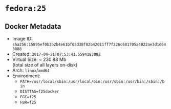 # `fedora:25`

## Docker Metadata

- Image ID: `sha256:15895ef0b3b2b4e61bf03d38f82b42011ff7f226c681705a4022ae3d1d643888`
- Created: `2017-04-21T07:53:41.559418308Z`
- Virtual Size: ~ 230.88 Mb  
  (total size of all layers on-disk)
- Arch: `linux`/`amd64`
- Environment:
  - `PATH=/usr/local/sbin:/usr/local/bin:/usr/sbin:/usr/bin:/sbin:/bin`
  - `DISTTAG=f25docker`
  - `FGC=f25`
  - `FBR=f25`
